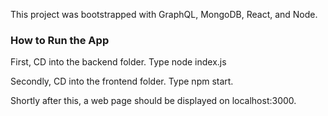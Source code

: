 This project was bootstrapped with GraphQL, MongoDB, React, and Node.

### How to Run the App  
First, CD into the backend folder.  Type node index.js

Secondly, CD into the frontend folder.  Type npm start.

Shortly after this, a web page should be displayed on localhost:3000.
